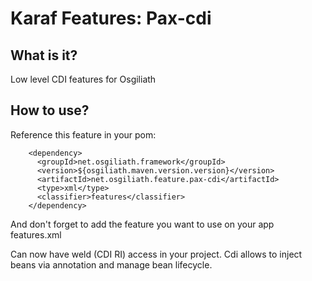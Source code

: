 # Karaf Features: Pax-cdi


## What is it?

Low level CDI features for Osgiliath

## How to use?

Reference this feature in your pom:
```
    <dependency>
      <groupId>net.osgiliath.framework</groupId>
      <version>${osgiliath.maven.version.version}</version>
      <artifactId>net.osgiliath.feature.pax-cdi</artifactId>
      <type>xml</type>
      <classifier>features</classifier>
    </dependency>
```
And don't forget to add the feature you want to use on your app features.xml

Can now have weld (CDI RI) access in your project. Cdi allows to inject beans via annotation and manage bean lifecycle.